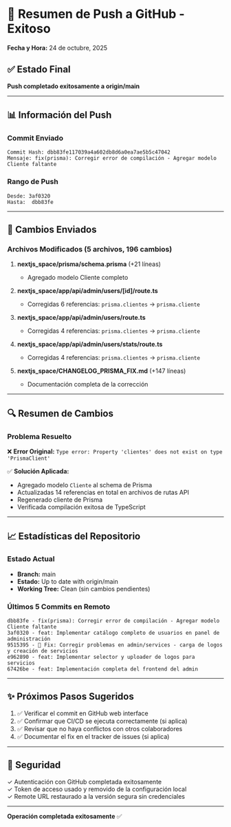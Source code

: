 # 🚀 Resumen de Push a GitHub - Exitoso

**Fecha y Hora:** 24 de octubre, 2025

## ✅ Estado Final
**Push completado exitosamente a origin/main**

---

## 📊 Información del Push

### Commit Enviado
```
Commit Hash: dbb83fe117039a4a602db8d6a0ea7ae5b5c47042
Mensaje: fix(prisma): Corregir error de compilación - Agregar modelo Cliente faltante
```

### Rango de Push
```
Desde: 3af0320
Hasta:  dbb83fe
```

---

## 📝 Cambios Enviados

### Archivos Modificados (5 archivos, 196 cambios)

1. **nextjs_space/prisma/schema.prisma** (+21 líneas)
   - Agregado modelo Cliente completo

2. **nextjs_space/app/api/admin/users/[id]/route.ts** 
   - Corregidas 6 referencias: `prisma.clientes` → `prisma.cliente`

3. **nextjs_space/app/api/admin/users/route.ts**
   - Corregidas 4 referencias: `prisma.clientes` → `prisma.cliente`

4. **nextjs_space/app/api/admin/users/stats/route.ts**
   - Corregidas 4 referencias: `prisma.clientes` → `prisma.cliente`

5. **nextjs_space/CHANGELOG_PRISMA_FIX.md** (+147 líneas)
   - Documentación completa de la corrección

---

## 🔍 Resumen de Cambios

### Problema Resuelto
❌ **Error Original:** `Type error: Property 'clientes' does not exist on type 'PrismaClient'`

✅ **Solución Aplicada:**
- Agregado modelo `Cliente` al schema de Prisma
- Actualizadas 14 referencias en total en archivos de rutas API
- Regenerado cliente de Prisma
- Verificada compilación exitosa de TypeScript

---

## 📈 Estadísticas del Repositorio

### Estado Actual
- **Branch:** main
- **Estado:** Up to date with origin/main
- **Working Tree:** Clean (sin cambios pendientes)

### Últimos 5 Commits en Remoto
```
dbb83fe - fix(prisma): Corregir error de compilación - Agregar modelo Cliente faltante
3af0320 - feat: Implementar catálogo completo de usuarios en panel de administración
9515395 - 🔧 Fix: Corregir problemas en admin/services - carga de logos y creación de servicios
e962890 - feat: Implementar selector y uploader de logos para servicios
67426be - feat: Implementación completa del frontend del admin
```

---

## ✨ Próximos Pasos Sugeridos

1. ✅ Verificar el commit en GitHub web interface
2. ✅ Confirmar que CI/CD se ejecuta correctamente (si aplica)
3. ✅ Revisar que no haya conflictos con otros colaboradores
4. ✅ Documentar el fix en el tracker de issues (si aplica)

---

## 🔐 Seguridad

✓ Autenticación con GitHub completada exitosamente  
✓ Token de acceso usado y removido de la configuración local  
✓ Remote URL restaurado a la versión segura sin credenciales

---

**Operación completada exitosamente** ✅
